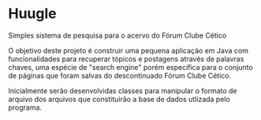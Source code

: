 # Huugle
Simples sistema de pesquisa para o acervo do Fórum Clube Cético

O objetivo deste projeto é construir uma pequena aplicação em Java com funcionalidades para recuperar tópicos e postagens através de 
palavras chaves, uma espécie de "search engine" porém específica para o conjunto de páginas que foram salvas do descontinuado 
Fórum Clube Cético.

Inicialmente serão desenvolvidas classes para manipular o formato de arquivo dos arquivos que constituirão a base de dados utlizada pelo programa.
